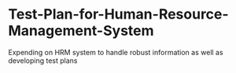 # Test-Plan-for-Human-Resource-Management-System

Expending on HRM system to handle robust information as well as developing test plans

